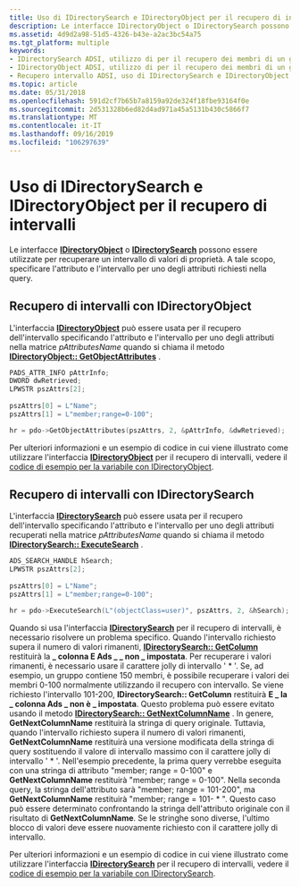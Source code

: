 ```yaml
---
title: Uso di IDirectorySearch e IDirectoryObject per il recupero di intervalli
description: Le interfacce IDirectoryObject o IDirectorySearch possono essere utilizzate per recuperare un intervallo di valori di proprietà. A tale scopo, specificare l'attributo e l'intervallo per uno degli attributi richiesti nella query.
ms.assetid: 4d9d2a98-51d5-4326-b43e-a2ac3bc54a75
ms.tgt_platform: multiple
keywords:
- IDirectorySearch ADSI, utilizzo di per il recupero dei membri di un gruppo
- IDirectoryObject ADSI, utilizzo di per il recupero dei membri di un gruppo
- Recupero intervallo ADSI, uso di IDirectorySearch e IDirectoryObject
ms.topic: article
ms.date: 05/31/2018
ms.openlocfilehash: 591d2cf7b65b7a8159a92de324f18fbe93164f0e
ms.sourcegitcommit: 2d531328b6ed82d4ad971a45a5131b430c5866f7
ms.translationtype: MT
ms.contentlocale: it-IT
ms.lasthandoff: 09/16/2019
ms.locfileid: "106297639"
---
```

# <a name="using-idirectorysearch-and-idirectoryobject-for-range-retrieval"></a>Uso di IDirectorySearch e IDirectoryObject per il recupero di intervalli

Le interfacce [**IDirectoryObject**](/windows/desktop/api/Iads/nn-iads-idirectoryobject) o [**IDirectorySearch**](/windows/desktop/api/Iads/nn-iads-idirectorysearch) possono essere utilizzate per recuperare un intervallo di valori di proprietà. A tale scopo, specificare l'attributo e l'intervallo per uno degli attributi richiesti nella query.

## <a name="range-retrieval-with-idirectoryobject"></a>Recupero di intervalli con IDirectoryObject

L'interfaccia [**IDirectoryObject**](/windows/desktop/api/Iads/nn-iads-idirectoryobject) può essere usata per il recupero dell'intervallo specificando l'attributo e l'intervallo per uno degli attributi nella matrice *pAttributesName* quando si chiama il metodo [**IDirectoryObject:: GetObjectAttributes**](/windows/desktop/api/Iads/nf-iads-idirectoryobject-getobjectattributes) .


```C++
PADS_ATTR_INFO pAttrInfo;
DWORD dwRetrieved;
LPWSTR pszAttrs[2];
 
pszAttrs[0] = L"Name";
pszAttrs[1] = L"member;range=0-100";

hr = pdo->GetObjectAttributes(pszAttrs, 2, &pAttrInfo, &dwRetrieved);
```



Per ulteriori informazioni e un esempio di codice in cui viene illustrato come utilizzare l'interfaccia [**IDirectoryObject**](/windows/desktop/api/Iads/nn-iads-idirectoryobject) per il recupero di intervalli, vedere il [codice di esempio per la variabile con IDirectoryObject](example-code-for-ranging-with-idirectoryobject.md).

## <a name="range-retrieval-with-idirectorysearch"></a>Recupero di intervalli con IDirectorySearch

L'interfaccia [**IDirectorySearch**](/windows/desktop/api/Iads/nn-iads-idirectorysearch) può essere usata per il recupero dell'intervallo specificando l'attributo e l'intervallo per uno degli attributi recuperati nella matrice *pAttributesName* quando si chiama il metodo [**IDirectorySearch:: ExecuteSearch**](/windows/desktop/api/Iads/nf-iads-idirectorysearch-executesearch) .


```C++
ADS_SEARCH_HANDLE hSearch;
LPWSTR pszAttrs[2];
 
pszAttrs[0] = L"Name";
pszAttrs[1] = L"member;range=0-100";

hr = pdo->ExecuteSearch(L"(objectClass=user)", pszAttrs, 2, &hSearch);
```



Quando si usa l'interfaccia [**IDirectorySearch**](/windows/desktop/api/Iads/nn-iads-idirectorysearch) per il recupero di intervalli, è necessario risolvere un problema specifico. Quando l'intervallo richiesto supera il numero di valori rimanenti, [**IDirectorySearch:: GetColumn**](/windows/desktop/api/Iads/nf-iads-idirectorysearch-getcolumn) restituirà la **\_ colonna E Ads \_ \_ non \_ impostata**. Per recuperare i valori rimanenti, è necessario usare il carattere jolly di intervallo ' \* '. Se, ad esempio, un gruppo contiene 150 membri, è possibile recuperare i valori dei membri 0-100 normalmente utilizzando il recupero con intervallo. Se viene richiesto l'intervallo 101-200, **IDirectorySearch:: GetColumn** restituirà **E \_ la \_ colonna Ads \_ non è \_ impostata**. Questo problema può essere evitato usando il metodo [**IDirectorySearch:: GetNextColumnName**](/windows/desktop/api/Iads/nf-iads-idirectorysearch-getnextcolumnname) . In genere, **GetNextColumnName** restituirà la stringa di query originale. Tuttavia, quando l'intervallo richiesto supera il numero di valori rimanenti, **GetNextColumnName** restituirà una versione modificata della stringa di query sostituendo il valore di intervallo massimo con il carattere jolly di intervallo ' \* '. Nell'esempio precedente, la prima query verrebbe eseguita con una stringa di attributo "member; range = 0-100" e **GetNextColumnName** restituirà "member; range = 0-100". Nella seconda query, la stringa dell'attributo sarà "member; range = 101-200", ma **GetNextColumnName** restituirà "member; range = 101- \* ". Questo caso può essere determinato confrontando la stringa dell'attributo originale con il risultato di **GetNextColumnName**. Se le stringhe sono diverse, l'ultimo blocco di valori deve essere nuovamente richiesto con il carattere jolly di intervallo.

Per ulteriori informazioni e un esempio di codice in cui viene illustrato come utilizzare l'interfaccia [**IDirectorySearch**](/windows/desktop/api/Iads/nn-iads-idirectorysearch) per il recupero di intervalli, vedere il [codice di esempio per la variabile con IDirectorySearch](example-code-for-ranging-with-idirectorysearch.md).

 

 




